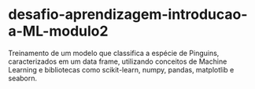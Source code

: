 # desafio-aprendizagem-introducao-a-ML-modulo2
Treinamento de um modelo que classifica a espécie de Pinguins, caracterizados em um data frame, utilizando conceitos de Machine Learning e bibliotecas como scikit-learn, numpy, pandas, matplotlib e seaborn.
